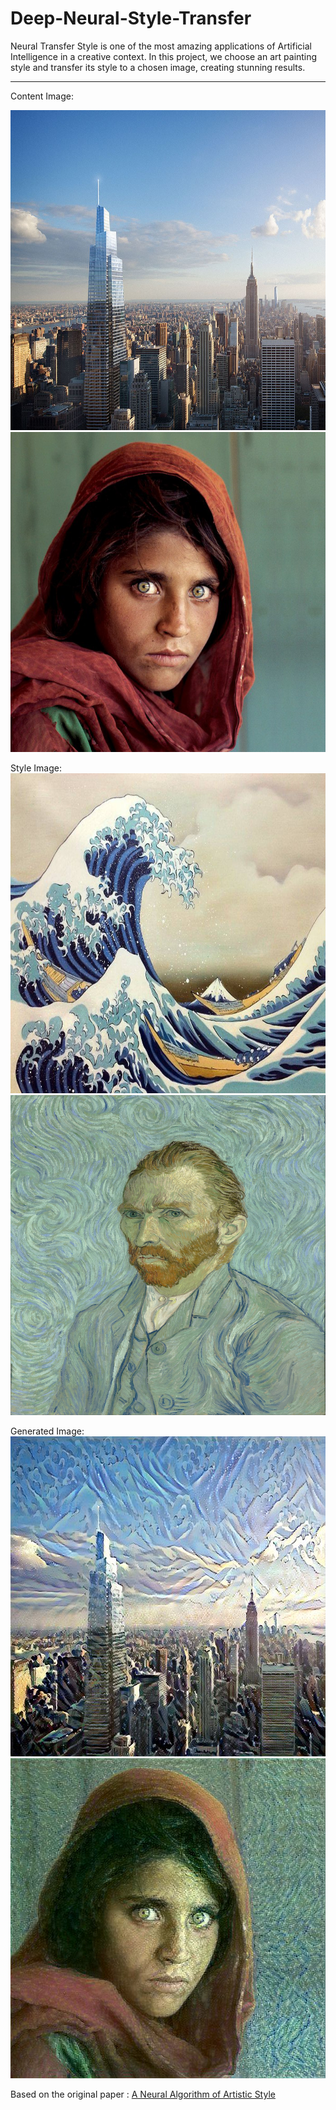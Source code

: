 # Deep-Neural-Style-Transfer
Neural Transfer Style is one of the most amazing applications of Artificial Intelligence in a creative context. In this project, we choose an art painting style and transfer its style to a chosen image, creating stunning results.

---

Content Image:

<img src="https://github.com/devrajPriyadarshi/Deep-Neural-Style-Transfer/blob/main/Content/city0.jpg" width="512" height="512">
<img src="https://github.com/devrajPriyadarshi/Deep-Neural-Style-Transfer/blob/main/Content/people2.jpg" width="512" height="512">

Style Image:
<img src="https://github.com/devrajPriyadarshi/Deep-Neural-Style-Transfer/blob/main/Style/0.jpg" width="512" height="512">
<img src="https://github.com/devrajPriyadarshi/Deep-Neural-Style-Transfer/blob/main/Style/1.jpg" width="512" height="512">

Generated Image:
<img src="https://github.com/devrajPriyadarshi/Deep-Neural-Style-Transfer/blob/main/Results/city0.jpg" width="512" height="512">
<img src="https://github.com/devrajPriyadarshi/Deep-Neural-Style-Transfer/blob/main/Results/people2.jpg" width="512" height="512">

Based on the original paper : [A Neural Algorithm of Artistic Style](https://arxiv.org/abs/1508.06576)
